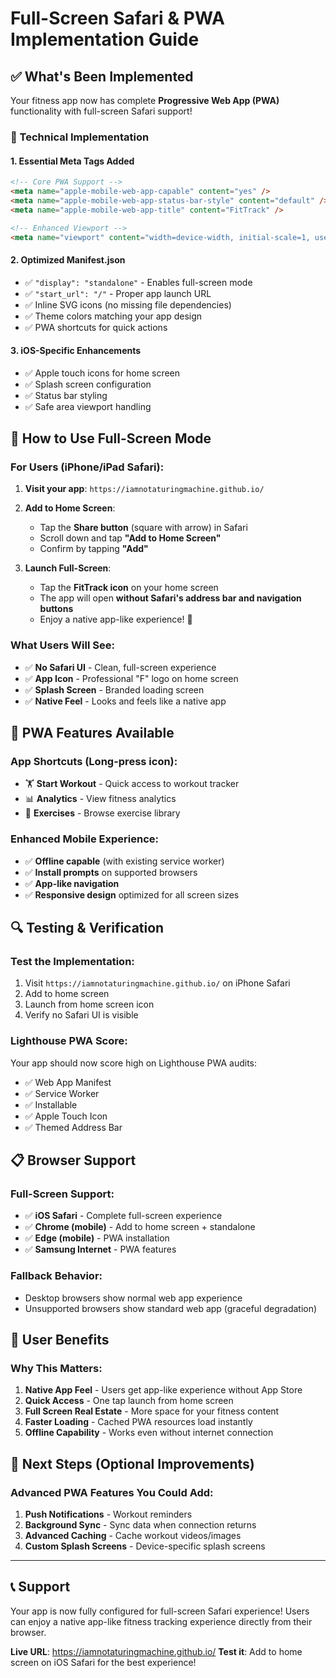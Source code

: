 # Full-Screen Safari & PWA Implementation Guide

## ✅ What's Been Implemented

Your fitness app now has complete **Progressive Web App (PWA)** functionality with full-screen Safari support!

### 🔧 Technical Implementation

#### 1. **Essential Meta Tags Added**
```html
<!-- Core PWA Support -->
<meta name="apple-mobile-web-app-capable" content="yes" />
<meta name="apple-mobile-web-app-status-bar-style" content="default" />
<meta name="apple-mobile-web-app-title" content="FitTrack" />

<!-- Enhanced Viewport -->
<meta name="viewport" content="width=device-width, initial-scale=1, user-scalable=no, viewport-fit=cover" />
```

#### 2. **Optimized Manifest.json**
- ✅ `"display": "standalone"` - Enables full-screen mode
- ✅ `"start_url": "/"` - Proper app launch URL
- ✅ Inline SVG icons (no missing file dependencies)
- ✅ Theme colors matching your app design
- ✅ PWA shortcuts for quick actions

#### 3. **iOS-Specific Enhancements**
- ✅ Apple touch icons for home screen
- ✅ Splash screen configuration
- ✅ Status bar styling
- ✅ Safe area viewport handling

## 📱 How to Use Full-Screen Mode

### **For Users (iPhone/iPad Safari):**

1. **Visit your app**: `https://iamnotaturingmachine.github.io/`

2. **Add to Home Screen**:
   - Tap the **Share button** (square with arrow) in Safari
   - Scroll down and tap **"Add to Home Screen"**
   - Confirm by tapping **"Add"**

3. **Launch Full-Screen**:
   - Tap the **FitTrack icon** on your home screen
   - The app will open **without Safari's address bar and navigation buttons**
   - Enjoy a native app-like experience! 🚀

### **What Users Will See:**
- ✅ **No Safari UI** - Clean, full-screen experience
- ✅ **App Icon** - Professional "F" logo on home screen
- ✅ **Splash Screen** - Branded loading screen
- ✅ **Native Feel** - Looks and feels like a native app

## 🌟 PWA Features Available

### **App Shortcuts** (Long-press icon):
- 🏋️ **Start Workout** - Quick access to workout tracker
- 📊 **Analytics** - View fitness analytics
- 💪 **Exercises** - Browse exercise library

### **Enhanced Mobile Experience**:
- ✅ **Offline capable** (with existing service worker)
- ✅ **Install prompts** on supported browsers
- ✅ **App-like navigation**
- ✅ **Responsive design** optimized for all screen sizes

## 🔍 Testing & Verification

### **Test the Implementation**:
1. Visit `https://iamnotaturingmachine.github.io/` on iPhone Safari
2. Add to home screen
3. Launch from home screen icon
4. Verify no Safari UI is visible

### **Lighthouse PWA Score**:
Your app should now score high on Lighthouse PWA audits:
- ✅ Web App Manifest
- ✅ Service Worker
- ✅ Installable
- ✅ Apple Touch Icon
- ✅ Themed Address Bar

## 📋 Browser Support

### **Full-Screen Support**:
- ✅ **iOS Safari** - Complete full-screen experience
- ✅ **Chrome (mobile)** - Add to home screen + standalone
- ✅ **Edge (mobile)** - PWA installation
- ✅ **Samsung Internet** - PWA features

### **Fallback Behavior**:
- Desktop browsers show normal web app experience
- Unsupported browsers show standard web app (graceful degradation)

## 🎯 User Benefits

### **Why This Matters**:
1. **Native App Feel** - Users get app-like experience without App Store
2. **Quick Access** - One tap launch from home screen
3. **Full Screen Real Estate** - More space for your fitness content
4. **Faster Loading** - Cached PWA resources load instantly
5. **Offline Capability** - Works even without internet connection

## 🚀 Next Steps (Optional Improvements)

### **Advanced PWA Features You Could Add**:
1. **Push Notifications** - Workout reminders
2. **Background Sync** - Sync data when connection returns
3. **Advanced Caching** - Cache workout videos/images
4. **Custom Splash Screens** - Device-specific splash screens

---

## 📞 Support

Your app is now fully configured for full-screen Safari experience! Users can enjoy a native app-like fitness tracking experience directly from their browser.

**Live URL**: https://iamnotaturingmachine.github.io/
**Test it**: Add to home screen on iOS Safari for the best experience! 